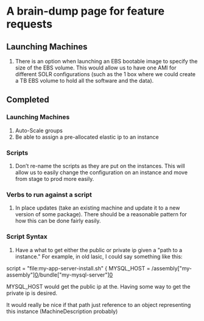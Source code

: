 # A brain-dump page for feature requests #

## Launching Machines ##
  1. There is an option when launching an EBS bootable image to specify the size of the EBS volume.  This would allow us to have one AMI for different SOLR configurations (such as the 1 box where we could create a TB EBS volume to hold all the software and the data).


## Completed ##

### Launching Machines ###
  1. Auto-Scale groups
  1. Be able to assign a pre-allocated elastic ip to an instance


### Scripts ###
  1. Don’t re-name the scripts as they are put on the instances.  This will allow us to easily change the configuration on an instance and move from stage to prod more easily.

### Verbs to run against a script ###
  1. In place updates (take an existing machine and update it to a new version of some package).  There should be a reasonable pattern for how this can be done fairly easily.

### Script Syntax ###
  1. Have a what to get either the public or private ip given a "path to a instance."  For example, in old lasic, I could say something like this:

script          = "file:my-app-server-install.sh" {
MYSQL\_HOST = /assembly["my-assembly"][0](0.md)/bundle["my-mysql-server"][0](0.md)


MYSQL\_HOST would get the public ip at the.  Having some way to get the private ip is desired.

It would really be nice if that path just reference to an object representing this instance (MachineDescription probably)